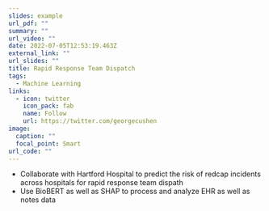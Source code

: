 ```yaml
---
slides: example
url_pdf: ""
summary: ""
url_video: ""
date: 2022-07-05T12:53:19.463Z
external_link: ""
url_slides: ""
title: Rapid Response Team Dispatch
tags:
  - Machine Learning
links:
  - icon: twitter
    icon_pack: fab
    name: Follow
    url: https://twitter.com/georgecushen
image:
  caption: ""
  focal_point: Smart
url_code: ""
---
```



* Collaborate with Hartford Hospital to predict the risk of redcap incidents across hospitals for rapid response team dispath
* Use BioBERT as well as SHAP to process and analyze EHR as well as notes data
